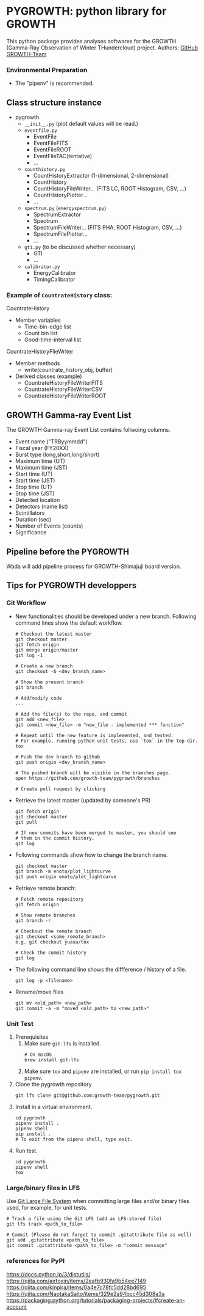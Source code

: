 PYGROWTH: python library for GROWTH 
===
This python package provides analyses softwares for  the GROWTH (Gamma-Ray Observation of Winter THundercloud) project. 
Authors: [GitHub GROWTH-Team](https://github.com/growth-team/)

### Environmental Preparation 
- The "pipenv" is recommended. 


## Class structure instance

- pygrowth
  - `__init__.py` (plot default values will be read.)
  - `eventfile.py`
    - EventFile
    - EventFileFITS
    - EventFileROOT
    - EventFileTAC(tentative)
    - ...
  - `counthistory.py`
    - CountHistoryExtractor (1-dimensional, 2-dimensional)
    - CountHistory
    - CountHistoryFileWriter... (FITS LC, ROOT Histogram, CSV, ...)
    - CountHistoryPlotter...
    - ...
  - `spectrum.py` (`energyspectrum.py`)
    - SpectrumExtractor
    - Spectrum
    - SpectrumFileWriter... (FITS PHA, ROOT Histogram, CSV, ...)
    - SpectrumFilePlotter...
    - ...
  - `gti.py` (to be discussed whether necessary)
    - GTI
    - ...
  - `calibrator.py`
    - EnergyCalibrator
    - TimingCalibrator
  
### Example of `CountrateHistory` class:

CountrateHistory
  - Member variables
    - Time-bin-edge list 
    - Count bin list
    - Good-time-interval list

CountrateHistoryFileWriter
  - Member methods
    - write(countrate_history_obj, buffer)
  - Derived classes (example)
    - CountrateHistoryFileWriterFITS
    - CountrateHistoryFileWriterCSV
    - CountrateHistoryFileWriterROOT

## GROWTH Gamma-ray Event List

The GROWTH Gamma-ray Event List contains follwoing columns.

- Event name ("TRByymmdd")
- Fiscal year (FY20XX)
- Burst type (long,short,long/short)
- Maximum time (UT)
- Maximum time (JST)
- Start time (UT)
- Start time (JST)
- Stop time (UT)
- Stop time (JST)
- Detected location
- Detectors (name list)
- Scintillators 
- Duration (sec)
- Number of Events (counts)
- Significance


## Pipeline before the PYGROWTH 
Wada will add pipeline process for GROWTH-Shimajuji board version.


## Tips for PYGROWTH developpers 
### Git Workflow

- New functionalities should be developed under a new branch. Following command lines show the default workflow.
  ```
  # Checkout the latest master
  git checkout master
  git fetch origin
  git merge origin/master
  git log -1
  
  # Create a new branch
  git checkout -b <dev_branch_name>
  
  # Show the present branch
  git branch
  
  # Add/modify code
  ...
  
  # Add the file(s) to the repo, and commit
  git add <new_file>
  git commit <new_file> -m "new_file - implemented *** function"
  
  # Repeat until the new feature is implemented, and tested.
  # For example, running python unit tests, use `tox` in the top dir.
  tox
  
  # Push the dev branch to github
  git push origin <dev_branch_name>
  
  # The pushed branch will be visible in the branches page.
  open https://github.com/growth-team/pygrowth/branches
  
  # Create pull request by clicking
  
  ```

- Retrieve the latest master (updated by someone's PR)

  ```
  git fetch origin
  git checkout master
  git pull
  
  # If new commits have been merged to master, you should see
  # them in the commit history.
  git log
  ```

- Following commands show how to change the branch name. 
    ```
    git checkout master
    git branch -m enoto/plot_lightcurve
    git push origin enoto/plot_lightcurve
    ```

- Retrieve remote branch:
    ```
    # Fetch remote repository
    git fetch origin

    # Show remote branches
    git branch -r

    # Checkout the remote branch
    git checkout <some_remote_branch>
    e.g. git checkout yuasa/tox

    # Check the commit history
    git log
    ```

- The following command line shows the diffference / history of a file.
    ```
    git log -p <filename>
    ```

- Rename/move files

  ```
  git mv <old_path> <new_path>
  git commit -a -m "moved <old_path> to <new_path>"
  ```

### Unit Test 
1. Prerequisites
    1. Make sure `git-lfs` is installed.
       ```
       # On macOS
       brew install git-lfs
       ```
    3. Make sure `tox` and `pipenv` are installed, or run `pip install tox pipenv`.
2. Clone the pygrowth repository
    ```
    git lfs clone git@github.com:growth-team/pygrowth.git
    ```
3. Install in a virtual environment.
    ```
    cd pygrowth
    pipenv install .
    pipenv shell
    pip install .
    # To exit from the pipenv shell, type exit.
    ```
3. Run test.
    ```
    cd pygrowth
    pipenv shell
    tox
    ```

### Large/binary files in LFS

Use [Git Large File System](https://git-lfs.github.com) when committing large files and/or binary files used,
for example, for unit tests.

```shell
# Track a file using the Git LFS (add as LFS-stored file)
git lfs track <path_to_file>

# Commit (Please do not forget to commit .gitattribute file as well)
git add .gitattribute <path_to_file>
git commit .gitattribute <path_to_file> -m "commit message"
```

### references for PyPI
https://docs.python.jp/3/distutils/
https://qiita.com/airtoxin/items/2eafb930fa9b54ee7149
https://qiita.com/kinpira/items/0a4e7c78fc5dd28bd695
https://qiita.com/NaotakaSaito/items/329e2a94bcc45d308a3a
https://packaging.python.org/tutorials/packaging-projects/#create-an-account